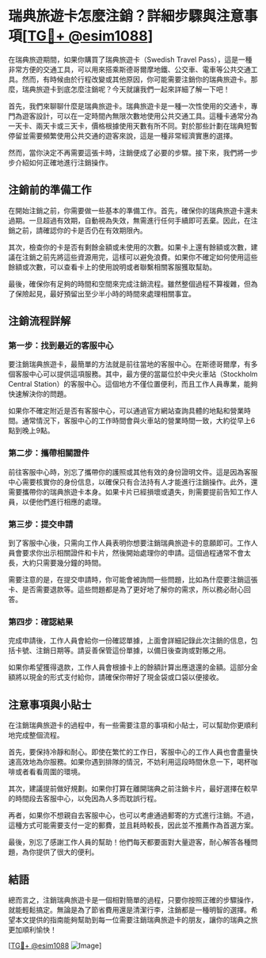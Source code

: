 # 瑞典旅遊卡怎麼注銷？詳細步驟與注意事項[[TG💪+ @esim1088](https://t.me/s/esim1088)]

在瑞典旅遊期間，如果你購買了瑞典旅遊卡（Swedish Travel Pass），這是一種非常方便的交通工具，可以用來搭乘斯德哥爾摩地鐵、公交車、電車等公共交通工具。然而，有時候由於行程改變或其他原因，你可能需要注銷你的瑞典旅遊卡。那麼，瑞典旅遊卡到底怎麼注銷呢？今天就讓我們一起來詳細了解一下吧！

首先，我們來聊聊什麼是瑞典旅遊卡。瑞典旅遊卡是一種一次性使用的交通卡，專門為遊客設計，可以在一定時間內無限次數地使用公共交通工具。這種卡通常分為一天卡、兩天卡或三天卡，價格根據使用天數有所不同。對於那些計劃在瑞典短暫停留並需要頻繁使用公共交通的遊客來說，這是一種非常經濟實惠的選擇。

然而，當你決定不再需要這張卡時，注銷便成了必要的步驟。接下來，我們將一步步介紹如何正確地進行注銷操作。

## 注銷前的準備工作

在開始注銷之前，你需要做一些基本的準備工作。首先，確保你的瑞典旅遊卡還未過期。一旦超過有效期，自動視為失效，無需進行任何手續即可丟棄。因此，在注銷之前，請確認你的卡是否仍在有效期限內。

其次，檢查你的卡是否有剩餘金額或未使用的次數。如果卡上還有餘額或次數，建議在注銷之前先將這些資源用完，這樣可以避免浪費。如果你不確定如何使用這些餘額或次數，可以查看卡上的使用說明或者聯繫相關客服獲取幫助。

最後，確保你有足夠的時間和空間來完成注銷流程。雖然整個過程不算複雜，但為了保險起見，最好預留出至少半小時的時間來處理相關事宜。

## 注銷流程詳解

### 第一步：找到最近的客服中心

要注銷瑞典旅遊卡，最簡單的方法就是前往當地的客服中心。在斯德哥爾摩，有多個客服中心可以提供這項服務。其中，最方便的當屬位於中央火車站（Stockholm Central Station）的客服中心。這個地方不僅位置便利，而且工作人員專業，能夠快速解決你的問題。

如果你不確定附近是否有客服中心，可以通過官方網站查詢具體的地點和營業時間。通常情況下，客服中心的工作時間會與火車站的營業時間一致，大約從早上6點到晚上9點。

### 第二步：攜帶相關證件

前往客服中心時，別忘了攜帶你的護照或其他有效的身份證明文件。這是因為客服中心需要核實你的身份信息，以確保只有合法持有人才能進行注銷操作。此外，還需要攜帶你的瑞典旅遊卡本身。如果卡片已經損壞或遺失，則需要提前告知工作人員，以便他們進行相應的處理。

### 第三步：提交申請

到了客服中心後，只需向工作人員表明你想要注銷瑞典旅遊卡的意願即可。工作人員會要求你出示相關證件和卡片，然後開始處理你的申請。這個過程通常不會太長，大約只需要幾分鐘的時間。

需要注意的是，在提交申請時，你可能會被詢問一些問題，比如為什麼要注銷這張卡、是否需要退款等。這些問題都是為了更好地了解你的需求，所以務必耐心回答。

### 第四步：確認結果

完成申請後，工作人員會給你一份確認單據，上面會詳細記錄此次注銷的信息，包括卡號、注銷日期等。請妥善保管這份單據，以備日後查詢或對賬之用。

如果你希望獲得退款，工作人員會根據卡上的餘額計算出應退還的金額。這部分金額將以現金的形式支付給你，請確保你帶好了現金袋或口袋以便接收。

## 注意事項與小貼士

在注銷瑞典旅遊卡的過程中，有一些需要注意的事項和小貼士，可以幫助你更順利地完成整個流程。

首先，要保持冷靜和耐心。即使在繁忙的工作日，客服中心的工作人員也會盡量快速高效地為你服務。如果你遇到排隊的情況，不妨利用這段時間休息一下，喝杯咖啡或者看看周圍的環境。

其次，建議提前做好規劃。如果你打算在離開瑞典之前注銷卡片，最好選擇在較早的時間段去客服中心，以免因為人多而耽誤行程。

再者，如果你不想親自去客服中心，也可以考慮通過郵寄的方式進行注銷。不過，這種方式可能需要支付一定的郵費，並且耗時較長，因此並不推薦作為首選方案。

最後，別忘了感謝工作人員的幫助！他們每天都要面對大量遊客，耐心解答各種問題，為你提供了很大的便利。

## 結語

總而言之，注銷瑞典旅遊卡是一個相對簡單的過程，只要你按照正確的步驟操作，就能輕鬆搞定。無論是為了節省費用還是清潔行李，注銷都是一種明智的選擇。希望本文提供的指南能夠幫助到每一位需要注銷瑞典旅遊卡的朋友，讓你的瑞典之旅更加順利愉快！

[[TG💪+ @esim1088](https://t.me/s/esim1088) ![Image](https://i.postimg.cc/4NQfJmqS/Snipaste-2025-05-13-00-14-12.png)]